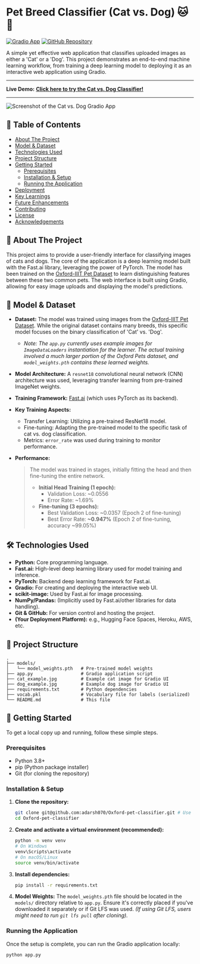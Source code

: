 # Pet Breed Classifier (Cat vs. Dog) 🐱🐶

[![Gradio App](https://img.shields.io/badge/Gradio-App-orange?style=for-the-badge&logo=gradio)]([YOUR_GRADIO_APP_LINK_HERE](https://huggingface.co/spaces/adarshsan/oxford-pet-classifier)) 
[![GitHub Repository](https://img.shields.io/badge/GitHub-Repo-blue?style=for-the-badge&logo=github)](https://github.com/adarsh070/Oxford-pet-classifier/tree/main#) 

A simple yet effective web application that classifies uploaded images as either a 'Cat' or a 'Dog'. This project demonstrates an end-to-end machine learning workflow, from training a deep learning model to deploying it as an interactive web application using Gradio.

---

**Live Demo:** [**Click here to try the Cat vs. Dog Classifier!**](https://huggingface.co/spaces/adarshsan/oxford-pet-classifier) 

---

![Screenshot of the Cat vs. Dog Gradio App](oxford-pet-classifier-demo.gif)
<!-- 
Take a good screenshot of your Gradio app interface (preferably with an example image uploaded and prediction shown) 
and upload it to your GitHub repo (e.g., in an `assets` folder or directly) then replace YOUR_SCREENSHOT_LINK_HERE 
with the relative path or direct link, e.g., assets/app_screenshot.png or the full URL if hosted elsewhere.
A GIF would be even better!
-->

## 📝 Table of Contents

*   [About The Project](#about-the-project)
*   [Model & Dataset](#model--dataset)
*   [Technologies Used](#technologies-used)
*   [Project Structure](#project-structure)
*   [Getting Started](#getting-started)
    *   [Prerequisites](#prerequisites)
    *   [Installation & Setup](#installation--setup)
    *   [Running the Application](#running-the-application)
*   [Deployment](#deployment)
*   [Key Learnings](#key-learnings)
*   [Future Enhancements](#future-enhancements)
*   [Contributing](#contributing)
*   [License](#license)
*   [Acknowledgements](#acknowledgements)

## 🧐 About The Project

This project aims to provide a user-friendly interface for classifying images of cats and dogs. The core of the application is a deep learning model built with the Fast.ai library, leveraging the power of PyTorch. The model has been trained on the [Oxford-IIIT Pet Dataset](https://www.robots.ox.ac.uk/~vgg/data/pets/) to learn distinguishing features between these two common pets. The web interface is built using Gradio, allowing for easy image uploads and displaying the model's predictions.

## 🧠 Model & Dataset

*   **Dataset:** The model was trained using images from the [Oxford-IIIT Pet Dataset](https://www.robots.ox.ac.uk/~vgg/data/pets/). While the original dataset contains many breeds, this specific model focuses on the binary classification of 'Cat' vs. 'Dog'.
    *   *Note: The `app.py` currently uses example images for `ImageDataLoaders` instantiation for the learner. The actual training involved a much larger portion of the Oxford Pets dataset, and `model_weights.pth` contains these learned weights.*
*   **Model Architecture:** A `resnet18` convolutional neural network (CNN) architecture was used, leveraging transfer learning from pre-trained ImageNet weights.
*   **Training Framework:** [Fast.ai](https://docs.fast.ai/) (which uses PyTorch as its backend).
*   **Key Training Aspects:**
    *   Transfer Learning: Utilizing a pre-trained ResNet18 model.
    *   Fine-tuning: Adapting the pre-trained model to the specific task of cat vs. dog classification.
    *   Metrics: `error_rate` was used during training to monitor performance.
*   **Performance:**

       > The model was trained in stages, initially fitting the head and then fine-tuning the entire network.
    >
    > *   **Initial Head Training (1 epoch):**
    >     *   Validation Loss: ~0.0556
    >     *   Error Rate: ~1.69%
    > *   **Fine-tuning (3 epochs):**
    >     *   Best Validation Loss: ~0.0357 (Epoch 2 of fine-tuning)
    >     *   Best Error Rate: **~0.947%** (Epoch 2 of fine-tuning, accuracy ~99.05%)
    >

## 🛠️ Technologies Used

*   **Python:** Core programming language.
*   **Fast.ai:** High-level deep learning library used for model training and inference.
*   **PyTorch:** Backend deep learning framework for Fast.ai.
*   **Gradio:** For creating and deploying the interactive web UI.
*   **scikit-image:** Used by Fast.ai for image processing.
*   **NumPy/Pandas:** (Implicitly used by Fast.ai/other libraries for data handling).
*   **Git & GitHub:** For version control and hosting the project.
*   **(Your Deployment Platform):** e.g., Hugging Face Spaces, Heroku, AWS, etc.

## 📂 Project Structure

```text
.
├── models/
│   └── model_weights.pth   # Pre-trained model weights
├── app.py                  # Gradio application script
├── cat_example.jpg         # Example cat image for Gradio UI
├── dog_example.jpg         # Example dog image for Gradio UI
├── requirements.txt        # Python dependencies
├── vocab.pkl               # Vocabulary file for labels (serialized)
└── README.md               # This file
```
## 🚀 Getting Started

To get a local copy up and running, follow these simple steps.

### Prerequisites

*   Python 3.8+
*   pip (Python package installer)
*   Git (for cloning the repository)

### Installation & Setup

1.  **Clone the repository:**
    ```bash
    git clone git@github.com:adarsh070/Oxford-pet-classifier.git # Use a password protected SSH Key
    cd Oxford-pet-classifier
    ```

2.  **Create and activate a virtual environment (recommended):**
    ```bash
    python -m venv venv
    # On Windows
    venv\Scripts\activate
    # On macOS/Linux
    source venv/bin/activate
    ```

3.  **Install dependencies:**
    ```bash
    pip install -r requirements.txt
    ```

4.  **Model Weights:**
    The `model_weights.pth` file should be located in the `models/` directory relative to `app.py`. Ensure it's correctly placed if you've downloaded it separately or if Git LFS was used. *(If using Git LFS, users might need to run `git lfs pull` after cloning).*

### Running the Application

Once the setup is complete, you can run the Gradio application locally:

```bash
python app.py
